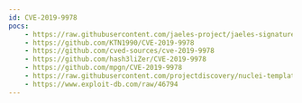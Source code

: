 ```yaml
---
id: CVE-2019-9978
pocs:
    - https://raw.githubusercontent.com/jaeles-project/jaeles-signatures/master/cves/wordpress-rfi-cve-2019-9978.yaml
    - https://github.com/KTN1990/CVE-2019-9978
    - https://github.com/cved-sources/cve-2019-9978
    - https://github.com/hash3liZer/CVE-2019-9978
    - https://github.com/mpgn/CVE-2019-9978
    - https://raw.githubusercontent.com/projectdiscovery/nuclei-templates/master/cves/CVE-2019-9978.yaml
    - https://www.exploit-db.com/raw/46794
---
```


